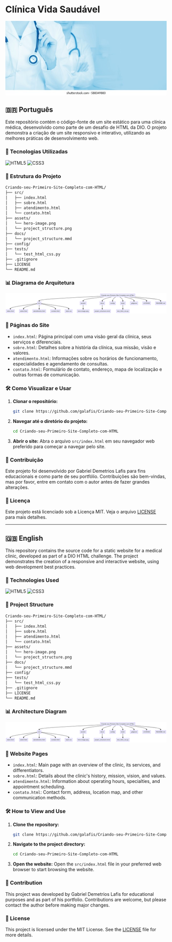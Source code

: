 # Clínica Vida Saudável

![Hero Image](assets/hero-image.png)

## 🇧🇷 Português

Este repositório contém o código-fonte de um site estático para uma clínica médica, desenvolvido como parte de um desafio de HTML da DIO. O projeto demonstra a criação de um site responsivo e interativo, utilizando as melhores práticas de desenvolvimento web.

### 🚀 Tecnologias Utilizadas

![HTML5](https://img.shields.io/badge/HTML5-E34F26?style=for-the-badge&logo=html5&logoColor=white)
![CSS3](https://img.shields.io/badge/CSS3-1572B6?style=for-the-badge&logo=css3&logoColor=white)

### 📂 Estrutura do Projeto

```
Criando-seu-Primeiro-Site-Completo-com-HTML/
├── src/
│   ├── index.html
│   ├── sobre.html
│   ├── atendimento.html
│   └── contato.html
├── assets/
│   └── hero-image.png
│   └── project_structure.png
├── docs/
│   └── project_structure.mmd
├── config/
├── tests/
│   └── test_html_css.py
├── .gitignore
├── LICENSE
└── README.md
```

### 📊 Diagrama de Arquitetura

![Diagrama de Estrutura do Projeto](assets/project_structure.png)

### 📄 Páginas do Site

*   `index.html`: Página principal com uma visão geral da clínica, seus serviços e diferenciais.
*   `sobre.html`: Detalhes sobre a história da clínica, sua missão, visão e valores.
*   `atendimento.html`: Informações sobre os horários de funcionamento, especialidades e agendamento de consultas.
*   `contato.html`: Formulário de contato, endereço, mapa de localização e outras formas de comunicação.

### 🛠️ Como Visualizar e Usar

1.  **Clonar o repositório:**
    ```bash
    git clone https://github.com/galafis/Criando-seu-Primeiro-Site-Completo-com-HTML.git
    ```
2.  **Navegar até o diretório do projeto:**
    ```bash
    cd Criando-seu-Primeiro-Site-Completo-com-HTML
    ```
3.  **Abrir o site:**
    Abra o arquivo `src/index.html` em seu navegador web preferido para começar a navegar pelo site.

### 🤝 Contribuição

Este projeto foi desenvolvido por Gabriel Demetrios Lafis para fins educacionais e como parte de seu portfólio. Contribuições são bem-vindas, mas por favor, entre em contato com o autor antes de fazer grandes alterações.

### 📝 Licença

Este projeto está licenciado sob a Licença MIT. Veja o arquivo [LICENSE](LICENSE) para mais detalhes.

---

## 🇬🇧 English

This repository contains the source code for a static website for a medical clinic, developed as part of a DIO HTML challenge. The project demonstrates the creation of a responsive and interactive website, using web development best practices.

### 🚀 Technologies Used

![HTML5](https://img.shields.io/badge/HTML5-E34F26?style=for-the-badge&logo=html5&logoColor=white)
![CSS3](https://img.shields.io/badge/CSS3-1572B6?style=for-the-badge&logo=css3&logoColor=white)

### 📂 Project Structure

```
Criando-seu-Primeiro-Site-Completo-com-HTML/
├── src/
│   ├── index.html
│   ├── sobre.html
│   ├── atendimento.html
│   └── contato.html
├── assets/
│   └── hero-image.png
│   └── project_structure.png
├── docs/
│   └── project_structure.mmd
├── config/
├── tests/
│   └── test_html_css.py
├── .gitignore
├── LICENSE
└── README.md
```

### 📊 Architecture Diagram

![Project Structure Diagram](assets/project_structure.png)

### 📄 Website Pages

*   `index.html`: Main page with an overview of the clinic, its services, and differentiators.
*   `sobre.html`: Details about the clinic's history, mission, vision, and values.
*   `atendimento.html`: Information about operating hours, specialties, and appointment scheduling.
*   `contato.html`: Contact form, address, location map, and other communication methods.

### 🛠️ How to View and Use

1.  **Clone the repository:**
    ```bash
    git clone https://github.com/galafis/Criando-seu-Primeiro-Site-Completo-com-HTML.git
    ```
2.  **Navigate to the project directory:**
    ```bash
    cd Criando-seu-Primeiro-Site-Completo-com-HTML
    ```
3.  **Open the website:**
    Open the `src/index.html` file in your preferred web browser to start browsing the website.

### 🤝 Contribution

This project was developed by Gabriel Demetrios Lafis for educational purposes and as part of his portfolio. Contributions are welcome, but please contact the author before making major changes.

### 📝 License

This project is licensed under the MIT License. See the [LICENSE](LICENSE) file for more details.

